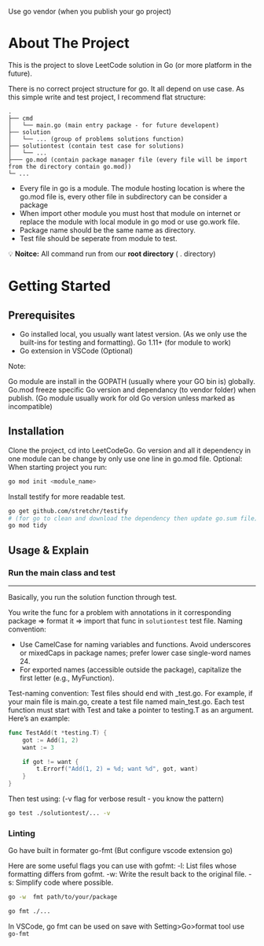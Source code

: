 Use go vendor (when you publish your go project)

# About The Project

This is the project to slove LeetCode solution in Go (or more platform in the future).

There is no correct project structure for go. It all depend on use case. As this simple write and test project, I recommend flat structure:

```text
.
├── cmd
│   └── main.go (main entry package - for future developent)
├── solution
│   └── ... (group of problems solutions function)
├── solutiontest (contain test case for solutions)
│   └── ...
├─── go.mod (contain package manager file (every file will be import from the directory contain go.mod))
└─ ...
```

- Every file in go is a module. The module hosting location is where the go.mod file is, every other file in subdirectory can be consider a package
- When import other module you must host that module on internet or replace the module with local module in go mod or use go.work file.
- Package name should be the same name as directory.
- Test file should be seperate from module to test.

💡 **Noitce:** All command run from our **root directory** ( . directory)

# Getting Started

## Prerequisites

- Go installed local, you usually want latest version. (As we only use the built-ins for testing and formatting). Go 1.11+ (for module to work)
- Go extension in VSCode (Optional)

Note:

Go module are install in the GOPATH (usually where your GO bin is) globally.
Go.mod freeze specific Go version and dependancy (to vendor folder) when publish. (Go module usually work for old Go version unless marked as incompatible)

## Installation

Clone the project, cd into LeetCodeGo.
Go version and all it dependency in one module can be change by only use one line in go.mod file.
Optional: When starting project you run:

```bash
go mod init <module_name>
```

Install testify for more readable test.

```bash
go get github.com/stretchr/testify
# (for go to clean and download the dependency then update go.sum file)
go mod tidy
```

## Usage & Explain

### Run the main class and test

---

Basically, you run the solution function through test.

You write the func for a problem with annotations in it corresponding package => format it => import that func in `solutiontest` test file.
Naming convention:

- Use CamelCase for naming variables and functions. Avoid underscores or mixedCaps in package names; prefer lower case single-word names 24.
- For exported names (accessible outside the package), capitalize the first letter (e.g., MyFunction).

Test-naming convention:
Test files should end with \_test.go. For example, if your main file is main.go, create a test file named main_test.go.
Each test function must start with Test and take a pointer to testing.T as an argument. Here’s an example:

```go
func TestAdd(t *testing.T) {
    got := Add(1, 2)
    want := 3

    if got != want {
        t.Errorf("Add(1, 2) = %d; want %d", got, want)
    }
}
```

Then test using: (-v flag for verbose result - you know the pattern)

```bash
go test ./solutiontest/... -v
```

### Linting

Go have built in formater go-fmt (But configure vscode extension go)

Here are some useful flags you can use with gofmt:
-l: List files whose formatting differs from gofmt.
-w: Write the result back to the original file.
-s: Simplify code where possible.

```bash
go -w  fmt path/to/your/package

go fmt ./...
```

In VSCode, go fmt can be used on save with Setting>Go>format tool use `go-fmt`
